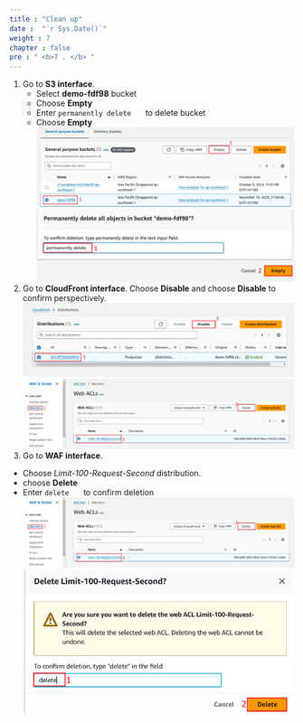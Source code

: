 ```yaml
---
title : "Clean up"
date :  "`r Sys.Date()`" 
weight : 7
chapter : false
pre : " <b>7 . </b> "
---
```

1. Go to **S3 interface**. 
   - Select **demo-fdf98** bucket
   - Choose **Empty**
   - Enter `permanently delete   ` to delete bucket
   - Choose **Empty**
![clean](/images/clean-1.png)
![clean](/images/clean-2.png)
2. Go to **CloudFront interface**. Choose **Disable** and choose **Disable** to confirm perspectively.
![clean](/images/clean-3.png)
![clean](/images/clean-4.png)
3. Go to **WAF interface**. 
- Choose *Limit-100-Request-Second* distribution.
- choose **Delete**
- Enter `delete   ` to confirm deletion
![clean](/images/clean-4.png)
![clean](/images/clean-5.png)
